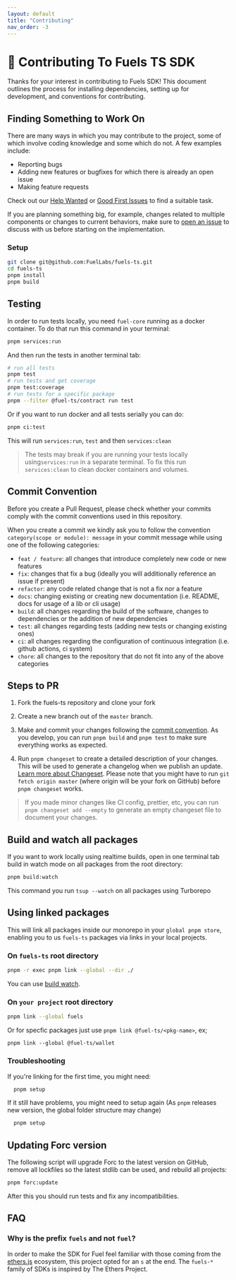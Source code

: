 ```yaml
---
layout: default
title: "Contributing"
nav_order: -3
---
```


# 💚 Contributing To Fuels TS SDK

Thanks for your interest in contributing to Fuels SDK! This document outlines the process for installing dependencies, setting up for development, and conventions for contributing.

## Finding Something to Work On

There are many ways in which you may contribute to the project, some of which involve coding knowledge and some which do not. A few examples include:

- Reporting bugs
- Adding new features or bugfixes for which there is already an open issue
- Making feature requests

Check out our [Help Wanted](https://github.com/FuelLabs/fuels-ts/issues?q=is%3Aopen+is%3Aissue+label%3A%22help+wanted%22) or [Good First Issues](https://github.com/FuelLabs/fuels-ts/issues?q=is%3Aissue+is%3Aopen+label%3A%22good+first+issue%22) to find a suitable task.

If you are planning something big, for example, changes related to multiple components or changes to current behaviors, make sure to [open an issue](https://github.com/FuelLabs/fuels-ts/issues/new) to discuss with us before starting on the implementation.

### Setup

```sh
git clone git@github.com:FuelLabs/fuels-ts.git
cd fuels-ts
pnpm install
pnpm build
```

## Testing

In order to run tests locally, you need `fuel-core` running as a docker container.
To do that run this command in your terminal:

```sh
pnpm services:run
```

And then run the tests in another terminal tab:

```sh
# run all tests
pnpm test
# run tests and get coverage
pnpm test:coverage
# run tests for a specific package
pnpm --filter @fuel-ts/contract run test
```

Or if you want to run docker and all tests serially you can do:

```sh
pnpm ci:test
```

This will run `services:run`, `test` and then `services:clean`

> The tests may break if you are running your tests locally using`services:run` in a separate terminal.
> To fix this run `services:clean` to clean docker containers and volumes.

## Commit Convention

Before you create a Pull Request, please check whether your commits comply with
the commit conventions used in this repository.

When you create a commit we kindly ask you to follow the convention
`category(scope or module): message` in your commit message while using one of
the following categories:

- `feat / feature`: all changes that introduce completely new code or new
  features
- `fix`: changes that fix a bug (ideally you will additionally reference an
  issue if present)
- `refactor`: any code related change that is not a fix nor a feature
- `docs`: changing existing or creating new documentation (i.e. README, docs for
  usage of a lib or cli usage)
- `build`: all changes regarding the build of the software, changes to
  dependencies or the addition of new dependencies
- `test`: all changes regarding tests (adding new tests or changing existing
  ones)
- `ci`: all changes regarding the configuration of continuous integration (i.e.
  github actions, ci system)
- `chore`: all changes to the repository that do not fit into any of the above
  categories

## Steps to PR

1. Fork the fuels-ts repository and clone your fork

2. Create a new branch out of the `master` branch.

3. Make and commit your changes following the
   [commit convention](https://github.com/FuelLabs/fuels-ts/blob/master/README.md#commit-convention).
   As you develop, you can run `pnpm build` and
   `pnpm test` to make sure everything works as expected.

4. Run `pnpm changeset` to create a detailed description of your changes. This
   will be used to generate a changelog when we publish an update.
   [Learn more about Changeset](https://github.com/changesets/changesets/tree/main/packages/cli).
   Please note that you might have to run `git fetch origin master` (where
   origin will be your fork on GitHub) before `pnpm changeset` works.

> If you made minor changes like CI config, prettier, etc, you can run
> `pnpm changeset add --empty` to generate an empty changeset file to document
> your changes.

## Build and watch all packages

If you want to work locally using realtime builds, open in one terminal tab build in watch mode
on all packages from the root directory:

```sh
pnpm build:watch
```

This command you run `tsup --watch` on all packages using Turborepo

## Using linked packages

This will link all packages inside our monorepo in your `global pnpm store`, enabling you to us `fuels-ts` packages via links in
your local projects.

### On `fuels-ts` root directory

```sh
pnpm -r exec pnpm link --global --dir ./
```

You can use [build watch](#build-and-watch-all-packages).

### On `your project` root directory

```sh
pnpm link --global fuels
```

Or for specfic packages just use `pnpm link @fuel-ts/<pkg-name>`, ex;

```
pnpm link --global @fuel-ts/wallet
```

### Troubleshooting

If you're linking for the first time, you might need:

```sh
  pnpm setup
```

If it still have problems, you might need to setup again (As `pnpm` releases new version, the global folder structure may change)

```sh
  pnpm setup
```

## Updating Forc version

The following script will upgrade Forc to the latest version on GitHub, remove all lockfiles so the latest stdlib can be used, and rebuild all projects:

```sh
pnpm forc:update
```

After this you should run tests and fix any incompatibilities.

## FAQ

### Why is the prefix `fuels` and not `fuel`?

In order to make the SDK for Fuel feel familiar with those coming from the [ethers.js](https://github.com/ethers-io/ethers.js) ecosystem, this project opted for an `s` at the end. The `fuels-*` family of SDKs is inspired by The Ethers Project.
